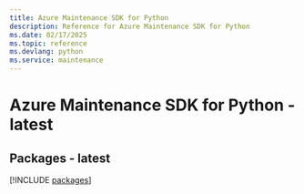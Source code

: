 ```yaml
---
title: Azure Maintenance SDK for Python
description: Reference for Azure Maintenance SDK for Python
ms.date: 02/17/2025
ms.topic: reference
ms.devlang: python
ms.service: maintenance
---
```

# Azure Maintenance SDK for Python - latest
## Packages - latest
[!INCLUDE [packages](maintenance-index.md)]